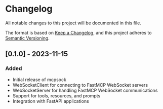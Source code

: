 # Changelog

All notable changes to this project will be documented in this file.

The format is based on [Keep a Changelog](https://keepachangelog.com/en/1.0.0/),
and this project adheres to [Semantic Versioning](https://semver.org/spec/v2.0.0.html).

## [0.1.0] - 2023-11-15

### Added
- Initial release of mcpsock
- WebSocketClient for connecting to FastMCP WebSocket servers
- WebSocketServer for handling FastMCP WebSocket communications
- Support for tools, resources, and prompts
- Integration with FastAPI applications
